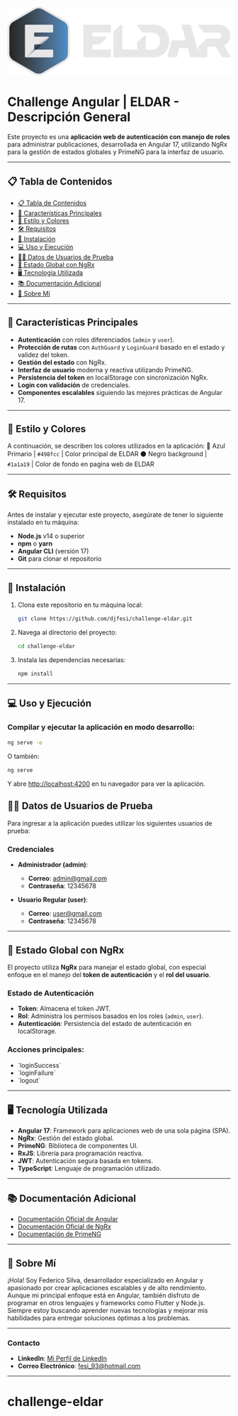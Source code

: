 ![Challenge Angular](src/assets/logos/logo.png)

# **Challenge Angular | ELDAR** - Descripción General

Este proyecto es una **aplicación web de autenticación con manejo de roles** para administrar publicaciones, desarrollada en Angular 17, utilizando NgRx para la gestión de estados globales y PrimeNG para la interfaz de usuario.

---

## 📋 **Tabla de Contenidos**

- [📋 Tabla de Contenidos](#-tabla-de-contenidos)
- [🔧 Características Principales](#-características-principales)
- [🎨 Estilo y Colores](#-estilo-y-colores)
- [🛠️ Requisitos](#️-requisitos)
- [🚀 Instalación](#-instalación)
- [💻 Uso y Ejecución](#-uso-y-ejecución)
- [🧑‍💻 Datos de Usuarios de Prueba](#-usuarios)
- [🔄 Estado Global con NgRx](#-estado-global-con-ngrx)
- [🖥️ Tecnología Utilizada](#️-tecnología-utilizada)
- [📚 Documentación Adicional](#-documentación-adicional)
- [👤 Sobre Mí](#-sobre-mí)

---

## 🔧 **Características Principales**

- **Autenticación** con roles diferenciados (`admin` y `user`).
- **Protección de rutas** con `AuthGuard` y `LoginGuard` basado en el estado y validez del token.
- **Gestión del estado** con NgRx.
- **Interfaz de usuario** moderna y reactiva utilizando PrimeNG.
- **Persistencia del token** en localStorage con sincronización NgRx.
- **Login con validación** de credenciales.
- **Componentes escalables** siguiendo las mejores prácticas de Angular 17.

---

## 🎨 **Estilo y Colores**

A continuación, se describen los colores utilizados en la aplicación:
🔵 Azul Primario | `#498fcc` | Color principal de ELDAR
⚫️ Negro background | `#1a1a19` | Color de fondo en pagina web de ELDAR

---

## 🛠️ **Requisitos**

Antes de instalar y ejecutar este proyecto, asegúrate de tener lo siguiente instalado en tu máquina:

- **Node.js** v14 o superior
- **npm** o **yarn**
- **Angular CLI** (versión 17)
- **Git** para clonar el repositorio

---

## 🚀 **Instalación**

1. Clona este repositorio en tu máquina local:
   ```bash
   git clone https://github.com/djfesi/challenge-eldar.git
   ```

2. Navega al directorio del proyecto:
   ```bash
   cd challenge-eldar
   ```

3. Instala las dependencias necesarias:
   ```bash
   npm install
   ```

---

## 💻 **Uso y Ejecución**

### Compilar y ejecutar la aplicación en modo desarrollo:

```bash
ng serve -o
```

O también:
```bash
ng serve
```
Y abre [http://localhost:4200](http://localhost:4200) en tu navegador para ver la aplicación.

## 🧑‍💻 **Datos de Usuarios de Prueba**

Para ingresar a la aplicación puedes utilizar los siguientes usuarios de prueba:

### Credenciales

- **Administrador (admin)**:

  - **Correo**: admin@gmail.com
  - **Contraseña**: 12345678

- **Usuario Regular (user)**:
  - **Correo**: user@gmail.com
  - **Contraseña**: 12345678

---

## 🔄 **Estado Global con NgRx**

El proyecto utiliza **NgRx** para manejar el estado global, con especial enfoque en el manejo del **token de autenticación** y el **rol del usuario**.

### Estado de Autenticación

- **Token**: Almacena el token JWT.
- **Rol**: Administra los permisos basados en los roles (`admin`, `user`).
- **Autenticación**: Persistencia del estado de autenticación en localStorage.

### Acciones principales:

- \`loginSuccess\`
- \`loginFailure\`
- \`logout\`

---

## 🖥️ **Tecnología Utilizada**

- **Angular 17**: Framework para aplicaciones web de una sola página (SPA).
- **NgRx**: Gestión del estado global.
- **PrimeNG**: Biblioteca de componentes UI.
- **RxJS**: Librería para programación reactiva.
- **JWT**: Autenticación segura basada en tokens.
- **TypeScript**: Lenguaje de programación utilizado.

---

## 📚 **Documentación Adicional**

- [Documentación Oficial de Angular](https://v17.angular.io/docs/)
- [Documentación Oficial de NgRx](https://ngrx.io/guide/migration/v17)
- [Documentación de PrimeNG](https://primeng.org/)

---

## 👤 **Sobre Mí**

¡Hola! Soy Federico Silva, desarrollador especializado en Angular y apasionado por crear aplicaciones escalables y de alto rendimiento. Aunque mi principal enfoque está en Angular, también disfruto de programar en otros lenguajes y frameworks como Flutter y Node.js. Siempre estoy buscando aprender nuevas tecnologías y mejorar mis habilidades para entregar soluciones óptimas a los problemas.

---

### Contacto

- **LinkedIn**: [Mi Perfil de LinkedIn](https://www.linkedin.com/in/silva-federico93/)
- **Correo Electrónico**: fesi_93@hotmail.com

---
# challenge-eldar
